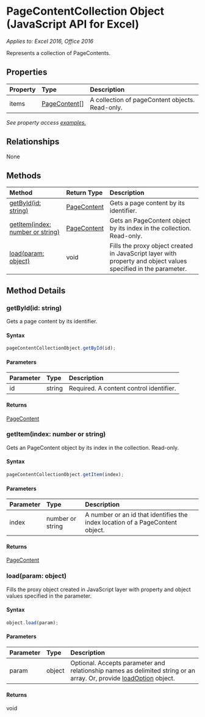 # PageContentCollection Object (JavaScript API for Excel)

_Applies to: Excel 2016, Office 2016_

Represents a collection of PageContents.

## Properties

| Property	   | Type	|Description
|:---------------|:--------|:----------|
|items|[PageContent[]](pagecontent.md)|A collection of pageContent objects. Read-only.|

_See property access [examples.](#property-access-examples)_

## Relationships
None


## Methods

| Method		   | Return Type	|Description|
|:---------------|:--------|:----------|
|[getById(id: string)](#getbyidid-string)|[PageContent](pagecontent.md)|Gets a page content by its identifier.|
|[getItem(index: number or string)](#getitemindex-number-or-string)|[PageContent](pagecontent.md)|Gets an PageContent object by its index in the collection. Read-only.|
|[load(param: object)](#loadparam-object)|void|Fills the proxy object created in JavaScript layer with property and object values specified in the parameter.|

## Method Details


### getById(id: string)
Gets a page content by its identifier.

#### Syntax
```js
pageContentCollectionObject.getById(id);
```

#### Parameters
| Parameter	   | Type	|Description|
|:---------------|:--------|:----------|
|id|string|Required. A content control identifier.|

#### Returns
[PageContent](pagecontent.md)

### getItem(index: number or string)
Gets an PageContent object by its index in the collection. Read-only.

#### Syntax
```js
pageContentCollectionObject.getItem(index);
```

#### Parameters
| Parameter	   | Type	|Description|
|:---------------|:--------|:----------|
|index|number or string|A number or an id that identifies the index location of a PageContent object.|

#### Returns
[PageContent](pagecontent.md)

### load(param: object)
Fills the proxy object created in JavaScript layer with property and object values specified in the parameter.

#### Syntax
```js
object.load(param);
```

#### Parameters
| Parameter	   | Type	|Description|
|:---------------|:--------|:----------|
|param|object|Optional. Accepts parameter and relationship names as delimited string or an array. Or, provide [loadOption](loadoption.md) object.|

#### Returns
void
